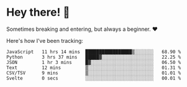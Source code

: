 # Hey there! 👋
Sometimes breaking and entering, but always a beginner. ❤️

Here's how I've been tracking:
<!--START_SECTION:waka-->

```text
JavaScript   11 hrs 14 mins  █████████████████▒░░░░░░░   68.90 %
Python       3 hrs 37 mins   █████▓░░░░░░░░░░░░░░░░░░░   22.25 %
JSON         1 hr 3 mins     █▓░░░░░░░░░░░░░░░░░░░░░░░   06.50 %
Text         12 mins         ▒░░░░░░░░░░░░░░░░░░░░░░░░   01.31 %
CSV/TSV      9 mins          ▒░░░░░░░░░░░░░░░░░░░░░░░░   01.01 %
Svelte       0 secs          ░░░░░░░░░░░░░░░░░░░░░░░░░   00.01 %
```

<!--END_SECTION:waka-->
